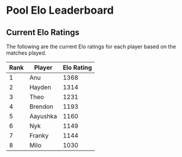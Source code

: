 # Pool Elo Leaderboard

## Current Elo Ratings

The following are the current Elo ratings for each player based on the matches played.

| Rank | Player   | Elo Rating |
|------|----------|------------|
|1|Anu|1368|
|2|Hayden|1314|
|3|Theo|1231|
|4|Brendon|1193|
|5|Aayushka|1160|
|6|Nyk|1149|
|7|Franky|1144|
|8|Milo|1030|

